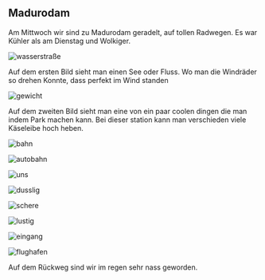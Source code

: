 ## Madurodam

Am Mittwoch wir sind zu Madurodam geradelt, auf tollen Radwegen. Es war Kühler als am Dienstag und Wolkiger. 

![wasserstraße](./assets/wasserstraße.jpeg)

Auf dem ersten Bild sieht man einen See oder Fluss. Wo man die Windräder so drehen Konnte, dass perfekt im Wind standen

![gewicht](./assets/gewicht.jpeg)

Auf dem zweiten Bild sieht man eine von ein paar coolen dingen die man indem Park machen kann. Bei dieser station kann man verschieden viele Käseleibe hoch heben.

![bahn](./assets/bahn.jpeg)

![autobahn](./assets/autobahn.jpeg)

![uns](./assets/uns.jpeg)

![dusslig](./assets/dusslig.jpeg)

![schere](./assets/schere.jpeg)

![lustig](./assets/lustig.jpeg)

![eingang](./assets/eingang.jpeg)

![flughafen](./assets/flughafen.jpeg)



Auf dem Rückweg sind wir im regen sehr nass geworden.

